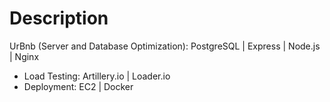 # Description
UrBnb (Server and Database Optimization): PostgreSQL | Express | Node.js | Nginx
- Load Testing: Artillery.io | Loader.io
- Deployment: EC2 | Docker

